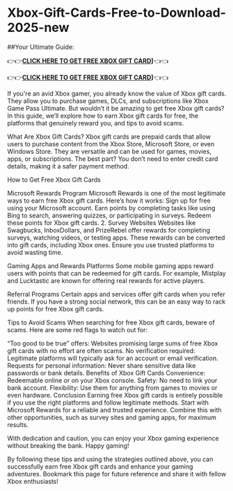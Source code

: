 # Xbox-Gift-Cards-Free-to-Download-2025-new
##Your Ultimate Guide:

👉👉**[CLICK HERE TO GET FREE XBOX GIFT CARD](https://giftsway.xyz/all-gift-card-1/)]**👈👈

👉👉**[CLICK HERE TO GET FREE XBOX GIFT CARD](https://giftsway.xyz/all-gift-card-1/)]**👈👈

If you're an avid Xbox gamer, you already know the value of Xbox gift cards. They allow you to purchase games, DLCs, and subscriptions like Xbox Game Pass Ultimate. But wouldn’t it be amazing to get free Xbox gift cards? In this guide, we’ll explore how to earn Xbox gift cards for free, the platforms that genuinely reward you, and tips to avoid scams.

What Are Xbox Gift Cards? Xbox gift cards are prepaid cards that allow users to purchase content from the Xbox Store, Microsoft Store, or even Windows Store. They are versatile and can be used for games, movies, apps, or subscriptions. The best part? You don’t need to enter credit card details, making it a safer payment method.

How to Get Free Xbox Gift Cards

Microsoft Rewards Program Microsoft Rewards is one of the most legitimate ways to earn free Xbox gift cards. Here’s how it works:
Sign up for free using your Microsoft account. Earn points by completing tasks like using Bing to search, answering quizzes, or participating in surveys. Redeem these points for Xbox gift cards. 2. Survey Websites Websites like Swagbucks, InboxDollars, and PrizeRebel offer rewards for completing surveys, watching videos, or testing apps. These rewards can be converted into gift cards, including Xbox ones. Ensure you use trusted platforms to avoid wasting time.

Gaming Apps and Rewards Platforms Some mobile gaming apps reward users with points that can be redeemed for gift cards. For example, Mistplay and Lucktastic are known for offering real rewards for active players.

Referral Programs Certain apps and services offer gift cards when you refer friends. If you have a strong social network, this can be an easy way to rack up points for free Xbox gift cards.

Tips to Avoid Scams When searching for free Xbox gift cards, beware of scams. Here are some red flags to watch out for:

“Too good to be true” offers: Websites promising large sums of free Xbox gift cards with no effort are often scams. No verification required: Legitimate platforms will typically ask for an account or email verification. Requests for personal information: Never share sensitive data like passwords or bank details. Benefits of Xbox Gift Cards Convenience: Redeemable online or on your Xbox console. Safety: No need to link your bank account. Flexibility: Use them for anything from games to movies or even hardware. Conclusion Earning free Xbox gift cards is entirely possible if you use the right platforms and follow legitimate methods. Start with Microsoft Rewards for a reliable and trusted experience. Combine this with other opportunities, such as survey sites and gaming apps, for maximum results.

With dedication and caution, you can enjoy your Xbox gaming experience without breaking the bank. Happy gaming!

By following these tips and using the strategies outlined above, you can successfully earn free Xbox gift cards and enhance your gaming adventures. Bookmark this page for future reference and share it with fellow Xbox enthusiasts!

